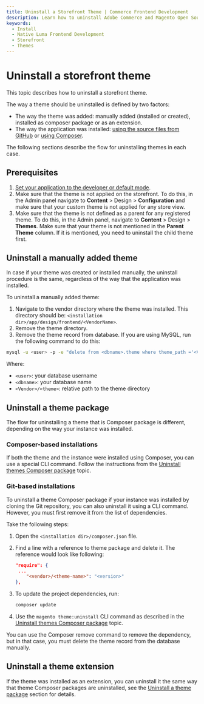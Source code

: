 ```yaml
---
title: Uninstall a Storefront Theme | Commerce Frontend Development
description: Learn how to uninstall Adobe Commerce and Magento Open Source themes.
keywords:
  - Install
  - Native Luma Frontend Development
  - Storefront
  - Themes
---
```


# Uninstall a storefront theme

This topic describes how to uninstall a storefront theme.

The way a theme should be uninstalled is defined by two factors:

*  The way the theme was added: manually added (installed or created), installed as composer package or as an extension.
*  The way the application was installed: [using the source files from GitHub](https://experienceleague.adobe.com/en/docs/commerce-operations/installation-guide/next-steps/sample-data/git-repositories) or [using Composer](https://experienceleague.adobe.com/en/docs/commerce-operations/installation-guide/next-steps/sample-data/composer-packages).

The following sections describe the flow for uninstalling themes in each case.

## Prerequisites

1. [Set your application to the developer or default mode](https://experienceleague.adobe.com/docs/commerce-operations/configuration-guide/cli/set-mode.html).
1. Make sure that the theme is not applied on the storefront. To do this, in the Admin panel navigate to **Content** > Design > **Configuration** and make sure that your custom theme is not applied for any store view.
1. Make sure that the theme is not defined as a parent for any registered theme. To do this, in the Admin panel, navigate to **Content** > Design > **Themes**. Make sure that your theme is not mentioned in the **Parent Theme** column. If it is mentioned, you need to uninstall the child theme first.

## Uninstall a manually added theme

In case if your theme was created or installed manually, the uninstall procedure is the same, regardless of the way that the application was installed.

To uninstall a manually added theme:

1. Navigate to the vendor directory where the theme was installed. This directory should be: `<installation dir>/app/design/frontend/<VendorName>`.
1. Remove the theme directory.
1. Remove the theme record from database. If you are using MySQL, run the following command to do this:

```bash
mysql -u <user> -p -e "delete from <dbname>.theme where theme_path ='<Vendor>/<theme>' AND area ='frontend' limit 1"
```

Where:

*  `<user>`: your database username
*  `<dbname>`: your database name
*  `<Vendor>/<theme>`: relative path to the theme directory

## Uninstall a theme package

The flow for uninstalling a theme that is Composer package is different, depending on the way your instance was installed.

### Composer-based installations

If both the theme and the instance were installed using Composer, you can use a special CLI command. Follow the instructions from the [Uninstall themes Composer package](https://experienceleague.adobe.com/en/docs/commerce-operations/installation-guide/tutorials/themes) topic.

### Git-based installations

To uninstall a theme Composer package if your instance was installed by cloning the Git repository, you can also uninstall it using a CLI command. However, you must first remove it from the list of dependencies.

Take the following steps:

1. Open the `<installation dir>/composer.json` file.
1. Find a line with a reference to theme package and delete it. The reference would look like following:

   ```json
   "require": {
    ...
       "<vendor>/<theme-name>": "<version>"
   },
   ```

1. To update the project dependencies, run:

   ```bash
   composer update
   ```

1. Use the `magento theme:uninstall` CLI command as described in the [Uninstall themes Composer package](https://experienceleague.adobe.com/en/docs/commerce-operations/installation-guide/tutorials/themes) topic.

<InlineAlert variant="info" slots="text"/>

You can use the Composer remove command to remove the dependency, but in that case, you must delete the theme record from the database manually.

## Uninstall a theme extension

If the theme was installed as an extension, you can uninstall it the same way that theme Composer packages are uninstalled, see the [Uninstall a theme package](#composer-based-installations) section for details.
